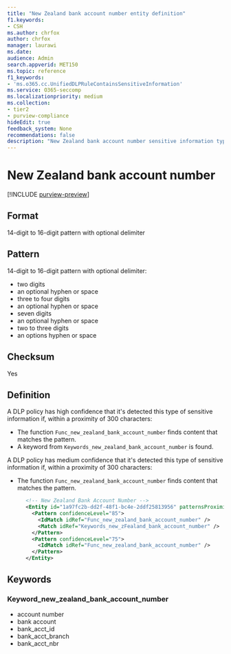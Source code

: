 ```yaml
---
title: "New Zealand bank account number entity definition"
f1.keywords:
- CSH
ms.author: chrfox
author: chrfox
manager: laurawi
ms.date:
audience: Admin
search.appverid: MET150
ms.topic: reference
f1_keywords:
- 'ms.o365.cc.UnifiedDLPRuleContainsSensitiveInformation'
ms.service: O365-seccomp
ms.localizationpriority: medium
ms.collection:
- tier2
- purview-compliance
hideEdit: true
feedback_system: None
recommendations: false
description: "New Zealand bank account number sensitive information type entity definition."
---
```


# New Zealand bank account number

[!INCLUDE [purview-preview](../includes/purview-preview.md)]

## Format

14-digit to 16-digit pattern with optional delimiter

## Pattern

14-digit to 16-digit pattern with optional delimiter:

- two digits
- an optional hyphen or space
- three to four digits
- an optional hyphen or space
- seven digits
- an optional hyphen or space
- two to three digits
- an options hyphen or space

## Checksum

Yes

## Definition

A DLP policy has high confidence that it's detected this type of sensitive information if, within a proximity of 300 characters:

- The function `Func_new_zealand_bank_account_number` finds content that matches the pattern.
- A keyword from `Keywords_new_zealand_bank_account_number` is found.

A DLP policy has medium confidence that it's detected this type of sensitive information if, within a proximity of 300 characters:

- The function `Func_new_zealand_bank_account_number` finds content that matches the pattern.

```xml
      <!-- New Zealand Bank Account Number -->
      <Entity id="1a97fc2b-dd2f-48f1-bc4e-2ddf25813956" patternsProximity="300" recommendedConfidence="85">
        <Pattern confidenceLevel="85">
          <IdMatch idRef="Func_new_zealand_bank_account_number" />
          <Match idRef="Keywords_new_zFealand_bank_account_number" />
        </Pattern>
        <Pattern confidenceLevel="75">
          <IdMatch idRef="Func_new_zealand_bank_account_number" />
        </Pattern>
      </Entity>
```

## Keywords

### Keyword_new_zealand_bank_account_number

- account number
- bank account
- bank_acct_id
- bank_acct_branch
- bank_acct_nbr
